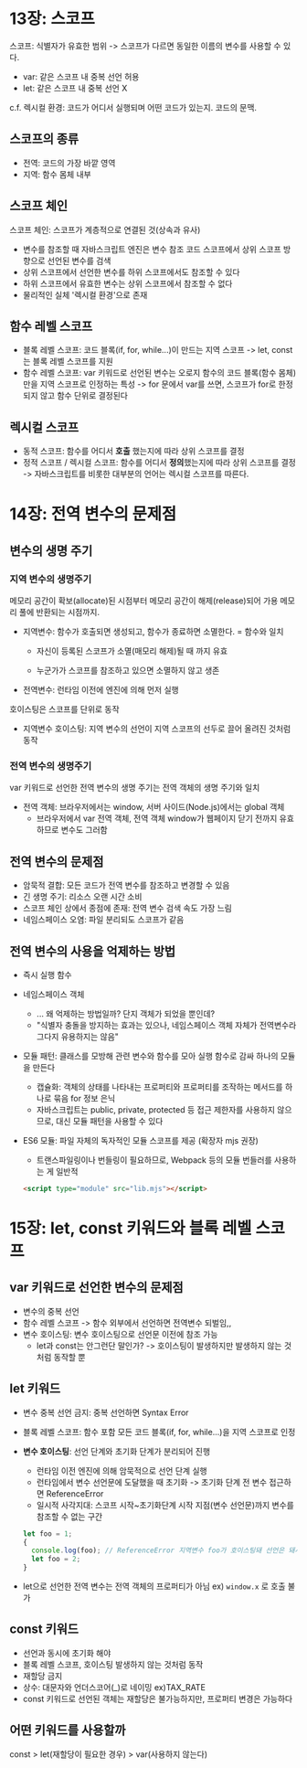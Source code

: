 # 13장: 스코프

스코프: 식별자가 유효한 범위
-> 스코프가 다르면 동일한 이름의 변수를 사용할 수 있다.

- var: 같은 스코프 내 중복 선언 허용 
- let: 같은 스코프 내 중복 선언 X

c.f. 렉시컬 환경: 코드가 어디서 실행되며 어떤 코드가 있는지. 코드의 문맥. 



## 스코프의 종류

- 전역: 코드의 가장 바깥 영역
- 지역: 함수 몸체 내부



## 스코프 체인 

스코프 체인: 스코프가 계층적으로 연결된 것(상속과 유사)

- 변수를 참조할 때 자바스크립트 엔진은 변수 참조 코드 스코프에서 상위 스코프 방향으로 선언된 변수를 검색 
- 상위 스코프에서 선언한 변수를 하위 스코프에서도 참조할 수 있다
- 하위 스코프에서 유효한 변수는 상위 스코프에서 참조할 수 없다
- 물리적인 실체 '렉시컬 환경'으로 존재



## 함수 레벨 스코프

- 블록 레벨 스코프: 코드 블록(if, for, while...)이 만드는 지역 스코프
  -> let, const는 블록 레벨 스코프를 지원
- 함수 레벨 스코프: var 키워드로 선언된 변수는 오로지 함수의 코드 블록(함수 몸체)만을 지역 스코프로 인정하는 특성
  -> for 문에서 var를 쓰면, 스코프가 for로 한정되지 않고 함수 단위로 결정된다



## 렉시컬 스코프

- 동적 스코프: 함수를 어디서 **호출** 했는지에 따라 상위 스코프를 결정
- 정적 스코프 / 렉시컬 스코프: 함수를 어디서 **정의**했는지에 따라 상위 스코프를 결정
  -> 자바스크립트를 비롯한 대부분의 언어는 렉시컬 스코프를 따른다.



# 14장: 전역 변수의 문제점

## 변수의 생명 주기 

### 지역 변수의 생명주기

메모리 공간이 확보(allocate)된 시점부터 메모리 공간이 해제(release)되어 가용 메모리 풀에 반환되는 시점까지.

- 지역변수: 함수가 호출되면 생성되고, 함수가 종료하면 소멸한다. = 함수와 일치

  - 자신이 등록된 스코프가 소멸(매모리 해제)될 때 까지 유효

  - 누군가가 스코프를 참조하고 있으면 소멸하지 않고 생존

- 전역변수: 런타임 이전에 엔진에 의해 먼저 실행 

호이스팅은 스코프를 단위로 동작

- 지역변수 호이스팅: 지역 변수의 선언이 지역 스코프의 선두로 끌어 올려진 것처럼 동작

### 전역 변수의 생명주기 

var 키워드로 선언한 전역 변수의 생명 주기는 전역 객체의 생명 주기와 일치

- 전역 객체: 브라우저에서는 window, 서버 사이드(Node.js)에서는 global 객체 
  - 브라우저에서 var 전역 객체, 전역 객체 window가 웹페이지 닫기 전까지 유효하므로 변수도 그러함



## 전역 변수의 문제점

- 암묵적 결합: 모든 코드가 전역 변수를 참조하고 변경할 수 있음
- 긴 생명 주기: 리소스 오랜 시간 소비
- 스코프 체인 상에서 종점에 존재: 전역 변수 검색 속도 가장 느림
- 네임스페이스 오염: 파일 분리되도 스코프가 같음



## 전역 변수의 사용을 억제하는 방법

- 즉시 실행 함수 
- 네임스페이스 객체 
  - ... 왜 억제하는 방법일까? 단지 객체가 되었을 뿐인데?
  - "식별자 충돌을 방지하는 효과는 있으나, 네임스페이스 객체 자체가 전역변수라 그다지 유용하지는 않음"
- 모듈 패턴: 클래스를 모방해 관련 변수와 함수를 모아 실행 함수로 감싸 하나의 모듈을 만든다
  - 캡슐화: 객체의 상태를 나타내는 프로퍼티와 프로퍼티를 조작하는 메서드를 하나로 묶음 for 정보 은닉
  - 자바스크립트는 public, private, protected 등 접근 제한자를 사용하지 않으므로, 대신 모듈 패턴을 사용할 수 있다

- ES6 모듈: 파일 자체의 독자적인 모듈 스코프를 제공 (확장자 mjs 권장)

  - 트랜스파일링이나 번들링이 필요하므로, Webpack 등의 모듈 번들러를 사용하는 게 일반적

  ```html
  <script type="module" src="lib.mjs"></script>
  ```



# 15장: let, const 키워드와 블록 레벨 스코프

## var 키워드로 선언한 변수의 문제점

- 변수의 중복 선언
- 함수 레벨 스코프 -> 함수 외부에서 선언하면 전역변수 되벌임,,
- 변수 호이스팅: 변수 호이스팅으로 선언문 이전에 참조 가능 
  - let과 const는 안그런단 말인가? -> 호이스팅이 발생하지만 발생하지 않는 것처럼 동작할 뿐



## let 키워드

- 변수 중복 선언 금지: 중복 선언하면 Syntax Error

- 블록 레벨 스코프: 함수 포함 모든 코드 블록(if, for, while...)을 지역 스코프로 인정

- **변수 호이스팅**: 선언 단계와 초기화 단계가 분리되어 진행 

  - 런타임 이전 엔진에 의해 암묵적으로 선언 단계 실행
  - 런타임에서 변수 선언문에 도달했을 때 초기화
    -> 초기화 단계 전 변수 접근하면 ReferenceError
  - 일시적 사각지대: 스코프 시작~초기화단계 시작 지점(변수 선언문)까지 변수를 참조할 수 없는 구간 

  ```javascript
  let foo = 1;
  {
  	console.log(foo); // ReferenceError 지역변수 foo가 호이스팅돼 선언은 돼서 에러남. 호이스팅이 되지 않았더라면 전역변수 값인 1이 찍혔을 것이다.
  	let foo = 2;
  }
  ```

- let으로 선언한 전역 변수는 전역 객체의 프로퍼티가 아님 ex) `window.x` 로 호출 불가



## const 키워드

- 선언과 동시에 초기화 해야 
- 블록 레벨 스코프, 호이스팅 발생하지 않는 것처럼 동작
- 재할당 금지
- 상수: 대문자와 언더스코어(\_)로 네이밍 ex)TAX\_RATE
- const 키워드로 선언된 객체는 재할당은 불가능하지만, 프로퍼티 변경은 가능하다



## 어떤 키워드를 사용할까

const > let(재할당이 필요한 경우) > var(사용하지 않는다)

